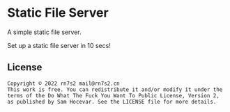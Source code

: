 # Static File Server

A simple static file server.

Set up a static file server in 10 secs!

## License
```
Copyright © 2022 rn7s2 mail@rn7s2.cn
This work is free. You can redistribute it and/or modify it under the
terms of the Do What The Fuck You Want To Public License, Version 2,
as published by Sam Hocevar. See the LICENSE file for more details.
```